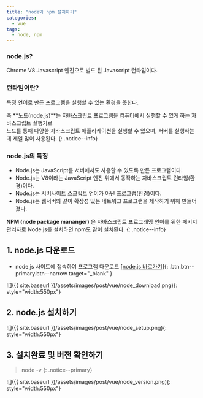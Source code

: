 ```yaml
---
title: "node와 npm 설치하기"
categories: 
  - vue
tags:
  - node, npm
---
```


### node.js?
Chrome V8 Javascript 엔진으로 빌드 된 Javascript 런타임이다.    

### 런타임이란?
특정 언어로 만든 프로그램을 실행할 수 있는 환경을 뜻한다.    

즉 **노드(node.js)**는 자바스크립트 프로그램을 컴퓨터에서 실행할 수 있게 하는 자바스크립트 실행기로    
노드를 통해 다양한 자바스크립트 애플리케이션을 실행할 수 있으며, 서버를 실행하는 데 제일 많이 사용된다.
{: .notice--info}

### node.js의 특징 
+ Node.js는 JavaScript를 서버에서도 사용할 수 있도록 만든 프로그램이다.
+ Node.js는 V8이라는 JavaScript 엔진 위에서 동작하는 자바스크립트 런타임(환경)이다.    
+ Node.js는 서버사이트 스크립트 언어가 아닌 프로그램(환경)이다.    
+ Node.js는 웹서버와 같이 확장성 있는 네트워크 프로그램을 제작하기 위해 만들어졌다.    

**NPM (node package mananger)** 은 자바스크립트 프로그래밍 언어를 위한 패키지 관리자로
Node.js를 설치하면 npm도 같이 설치된다.
{: .notice--info}

## 1. node.js 다운로드   
+ node.js 사이트에 접속하여 프로그램 다운로드  [[node.js 바로가기]](https://nodejs.org/){: .btn.btn--primary.btn--narrow target="_blank" } 

![]({{ site.baseurl }}/assets/images/post/vue/node_download.png){: style="width:550px"}


## 2. node.js 설치하기
![]({{ site.baseurl }}/assets/images/post/vue/node_setup.png){: style="width:550px"}

## 3. 설치완료 및 버전 확인하기
> node -v
{: .notice--primary}

![]({{ site.baseurl }}/assets/images/post/vue/node_version.png){: style="width:550px"}


    
